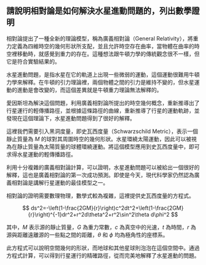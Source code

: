 ## 請說明相對論是如何解決水星進動問題的，列出數學證明

相對論提出了一種全新的理論模型，稱為廣義相對論（General Relativity），將重力定義為四維時空的幾何形狀所支配，並且允許時空存在曲率，當物體在曲率的時空裡移動時，就感覺到重力的存在。這種想法跟牛頓力學的傳統觀念很不一樣，但它是符合實驗結果的。

水星進動問題，是指水星在它的軌道上出現一些微弱的運動，這個運動很難用牛頓力學來解釋。在牛頓的引力理論裡，兩個物體之間的引力是維持不變的，但水星運動的進動是會改變的，而這個差異就是牛頓重力理論無法解釋的。

愛因斯坦為解決這個問題，利用廣義相對論所提出的時空幾何概念，重新推導出了行星運行的輕傳播路徑，並根據這條路徑的曲線，重新推導了行星的運動軌跡，並發現在這個理論下，水星進動問題得到了很好的解釋。

這裡我們需要引入黑洞度量，即史瓦西度量（Schwarzschild Metric），表示一個靜止質量為 $M$ 的球對其周圍時空的幾何形狀。水星環繞太陽運動，因此可以被視為在靜止質量為太陽質量的球體環繞運動。將這個模型應用到史瓦西度量中，即可求得水星運動的輕傳播路徑。

利用十分複雜的廣義相對論計算，可以證明，水星進動問題可以被給出一個很好的解釋，這也是廣義相對論的第一次成功預測。即使是今天，現代科學家仍然認為廣義相對論是講解行星運動的最佳模型之一。

相對論的證明需要數理物理，數學式較為複雜，這裡提供史瓦西度量的方程式。

$$
ds^2=-\left(1-\frac{2GM}{r}\right)c^2dt^2+\left(1-\frac{2GM}{r}\right)^{-1}dr^2+r^2d\theta^2+r^2\sin^2\theta d\phi^2
$$

其中，$M$ 表示源的靜止質量，$G$ 為重力常數，$c$ 為真空中的光速，$t$ 為時間，$r$ 為源與距離遠離源的一些點之間的距離，$\theta$ 和 $\phi$ 均為極角性的座標系。

此方程式可以說明空間幾何的形狀，而地球和其他星球則泡泡在這個空間中。通過方程式計算，可以得到行星運行的精確路徑，從而完美地解釋了水星進動的問題。
